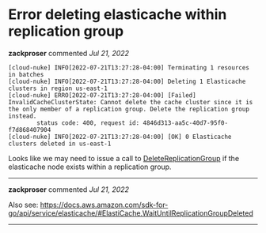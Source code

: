 # Error deleting elasticache within replication group

**zackproser** commented *Jul 21, 2022*

```
[cloud-nuke] INFO[2022-07-21T13:27:28-04:00] Terminating 1 resources in batches
[cloud-nuke] INFO[2022-07-21T13:27:28-04:00] Deleting 1 Elasticache clusters in region us-east-1
[cloud-nuke] ERRO[2022-07-21T13:27:28-04:00] [Failed] InvalidCacheClusterState: Cannot delete the cache cluster since it is the only member of a replication group. Delete the replication group instead.
        status code: 400, request id: 4846d313-aa5c-40d7-95f0-f7d868407904
[cloud-nuke] INFO[2022-07-21T13:27:28-04:00] [OK] 0 Elasticache clusters deleted in us-east-1
```

Looks like we may need to issue a call to [DeleteReplicationGroup](https://docs.aws.amazon.com/AmazonElastiCache/latest/APIReference/API_DeleteReplicationGroup.html) if the elasticache node exists within a replication group.
<br />
***


**zackproser** commented *Jul 21, 2022*

Also see: https://docs.aws.amazon.com/sdk-for-go/api/service/elasticache/#ElastiCache.WaitUntilReplicationGroupDeleted
***

